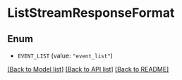 # ListStreamResponseFormat

## Enum


* `EVENT_LIST` (value: `"event_list"`)


[[Back to Model list]](../README.md#documentation-for-models) [[Back to API list]](../README.md#documentation-for-api-endpoints) [[Back to README]](../README.md)


